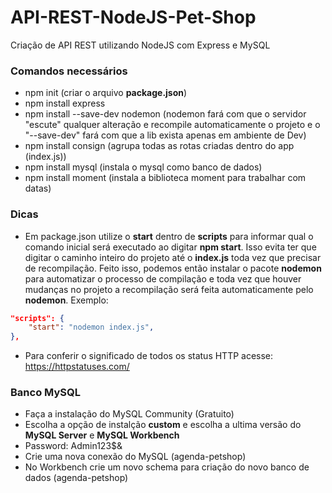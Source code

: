 # API-REST-NodeJS-Pet-Shop
Criação de API REST utilizando NodeJS com Express e MySQL

### Comandos necessários
* npm init (criar o arquivo **package.json**)
* npm install express
* npm install --save-dev nodemon (nodemon fará com que o servidor "escute" qualquer alteração e recompile automaticamente o projeto e o "--save-dev" fará com que a lib exista apenas em ambiente de Dev)
* npm install consign (agrupa todas as rotas criadas dentro do app (index.js))
* npm install mysql (instala o mysql como banco de dados)
* npm install moment (instala a biblioteca moment para trabalhar com datas)




### Dicas
- Em package.json utilize o **start** dentro de **scripts** para informar qual o comando inicial será executado ao digitar **npm start**. Isso evita ter que digitar o caminho inteiro do projeto até o **index.js** toda vez que precisar de recompilação. Feito isso, podemos então instalar o pacote **nodemon** para automatizar o processo de compilação e toda vez que houver mudanças no projeto a recompilação será feita automaticamente pelo **nodemon**. Exemplo:

```json
"scripts": {
    "start": "nodemon index.js",
},
```
- Para conferir o significado de todos os status HTTP acesse: https://httpstatuses.com/

### Banco MySQL
- Faça a instalação do MySQL Community (Gratuito)
- Escolha a opção de instalção **custom** e escolha a ultima versão do **MySQL Server** e **MySQL Workbench**
- Password: Admin123$&
- Crie uma nova conexão do MySQL (agenda-petshop)
- No Workbench crie um novo schema para criação do novo banco de dados (agenda-petshop)